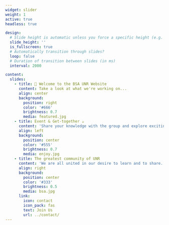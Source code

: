 ```yaml
---
widget: slider
weight: 1
active: true
headless: true

design:
  # Slide height is automatic unless you force a specific height (e.g. '400px')
  slide_height: ''
  is_fullscreen: true
  # Automatically transition through slides?
  loop: false
  # Duration of transition between slides (in ms)
  interval: 2000

content:
  slides:
    - title: 👋 Welcome to the BSA UNR Website
      content: Take a look at what we're working on...
      align: center
      background:
        position: right
        color: '#666'
        brightness: 0.7
        media: featured.jpg
    - title: Event & Get-together ☕️
      content: 'Share your knowledge with the group and explore exciting new topics together! and get free foods and drinks! Enjoy!'
      align: left
      background:
        position: center
        color: '#555'
        brightness: 0.7
        media: enjoy.jpg
    - title: The greatest community of UNR
      content: 'We are all united in our desire to learn and to share.'
      align: right
      background:
        position: center
        color: '#333'
        brightness: 0.5
        media: bsa.jpg
      link:
        icon: contact
        icon_pack: fas
        text: Join Us
        url: ../contact/
---
```

